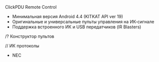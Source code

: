 ClickPDU Remote Control

* Минимальная версия Android 4.4 (KITKAT API ver 19)
* Оригинальные и универсальные пульты управления на ИК-сигнале
* Поддержка встроенного ИК и USB передатчиков (IR Blasters)

/? Конструктор пультов

// ИК протоколы
* NEC
